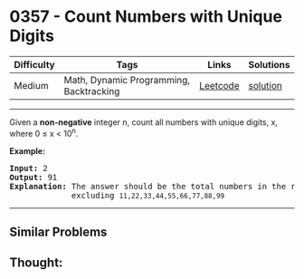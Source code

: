 # 0357 - Count Numbers with Unique Digits

Difficulty  | Tags | Links | Solutions
----------- | ---- | ----- | -----
Medium | Math, Dynamic Programming, Backtracking | [Leetcode](https://leetcode.com/problems/count-numbers-with-unique-digits) | [solution](https://leetcode.com/problems/count-numbers-with-unique-digits/solution/)


-----------

<p>Given a <b>non-negative</b> integer n, count all numbers with unique digits, x, where 0 &le; x &lt; 10<sup>n</sup>.</p>

<div>
<p><strong>Example:</strong></p>

<pre>
<strong>Input: </strong><span id="example-input-1-1">2</span>
<strong>Output: </strong><span id="example-output-1">91 
<strong>Explanation: </strong></span>The answer should be the total numbers in the range of 0 &le; x &lt; 100, 
&nbsp;            excluding <code>11,22,33,44,55,66,77,88,99</code>
</pre>
</div>

-----------


## Similar Problems




## Thought:
